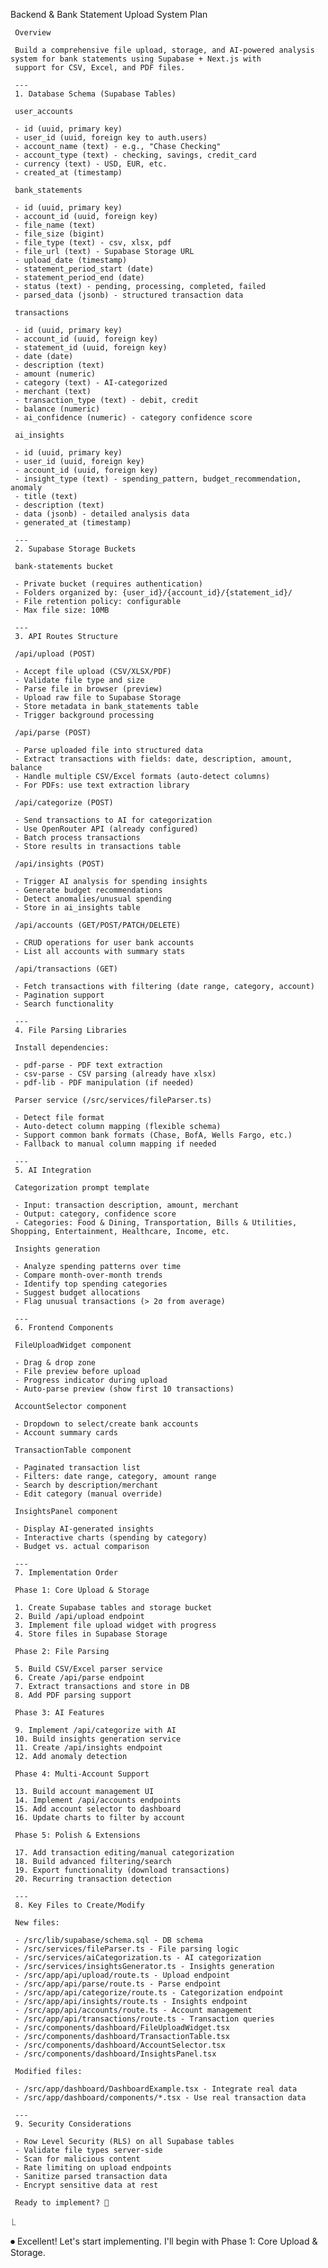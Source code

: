  Backend & Bank Statement Upload System Plan

     Overview

     Build a comprehensive file upload, storage, and AI-powered analysis system for bank statements using Supabase + Next.js with 
     support for CSV, Excel, and PDF files.

     ---
     1. Database Schema (Supabase Tables)

     user_accounts

     - id (uuid, primary key)
     - user_id (uuid, foreign key to auth.users)
     - account_name (text) - e.g., "Chase Checking"
     - account_type (text) - checking, savings, credit_card
     - currency (text) - USD, EUR, etc.
     - created_at (timestamp)

     bank_statements

     - id (uuid, primary key)
     - account_id (uuid, foreign key)
     - file_name (text)
     - file_size (bigint)
     - file_type (text) - csv, xlsx, pdf
     - file_url (text) - Supabase Storage URL
     - upload_date (timestamp)
     - statement_period_start (date)
     - statement_period_end (date)
     - status (text) - pending, processing, completed, failed
     - parsed_data (jsonb) - structured transaction data

     transactions

     - id (uuid, primary key)
     - account_id (uuid, foreign key)
     - statement_id (uuid, foreign key)
     - date (date)
     - description (text)
     - amount (numeric)
     - category (text) - AI-categorized
     - merchant (text)
     - transaction_type (text) - debit, credit
     - balance (numeric)
     - ai_confidence (numeric) - category confidence score

     ai_insights

     - id (uuid, primary key)
     - user_id (uuid, foreign key)
     - account_id (uuid, foreign key)
     - insight_type (text) - spending_pattern, budget_recommendation, anomaly
     - title (text)
     - description (text)
     - data (jsonb) - detailed analysis data
     - generated_at (timestamp)

     ---
     2. Supabase Storage Buckets

     bank-statements bucket

     - Private bucket (requires authentication)
     - Folders organized by: {user_id}/{account_id}/{statement_id}/
     - File retention policy: configurable
     - Max file size: 10MB

     ---
     3. API Routes Structure

     /api/upload (POST)

     - Accept file upload (CSV/XLSX/PDF)
     - Validate file type and size
     - Parse file in browser (preview)
     - Upload raw file to Supabase Storage
     - Store metadata in bank_statements table
     - Trigger background processing

     /api/parse (POST)

     - Parse uploaded file into structured data
     - Extract transactions with fields: date, description, amount, balance
     - Handle multiple CSV/Excel formats (auto-detect columns)
     - For PDFs: use text extraction library

     /api/categorize (POST)

     - Send transactions to AI for categorization
     - Use OpenRouter API (already configured)
     - Batch process transactions
     - Store results in transactions table

     /api/insights (POST)

     - Trigger AI analysis for spending insights
     - Generate budget recommendations
     - Detect anomalies/unusual spending
     - Store in ai_insights table

     /api/accounts (GET/POST/PATCH/DELETE)

     - CRUD operations for user bank accounts
     - List all accounts with summary stats

     /api/transactions (GET)

     - Fetch transactions with filtering (date range, category, account)
     - Pagination support
     - Search functionality

     ---
     4. File Parsing Libraries

     Install dependencies:

     - pdf-parse - PDF text extraction
     - csv-parse - CSV parsing (already have xlsx)
     - pdf-lib - PDF manipulation (if needed)

     Parser service (/src/services/fileParser.ts)

     - Detect file format
     - Auto-detect column mapping (flexible schema)
     - Support common bank formats (Chase, BofA, Wells Fargo, etc.)
     - Fallback to manual column mapping if needed

     ---
     5. AI Integration

     Categorization prompt template

     - Input: transaction description, amount, merchant
     - Output: category, confidence score
     - Categories: Food & Dining, Transportation, Bills & Utilities, Shopping, Entertainment, Healthcare, Income, etc.

     Insights generation

     - Analyze spending patterns over time
     - Compare month-over-month trends
     - Identify top spending categories
     - Suggest budget allocations
     - Flag unusual transactions (> 2σ from average)

     ---
     6. Frontend Components

     FileUploadWidget component

     - Drag & drop zone
     - File preview before upload
     - Progress indicator during upload
     - Auto-parse preview (show first 10 transactions)

     AccountSelector component

     - Dropdown to select/create bank accounts
     - Account summary cards

     TransactionTable component

     - Paginated transaction list
     - Filters: date range, category, amount range
     - Search by description/merchant
     - Edit category (manual override)

     InsightsPanel component

     - Display AI-generated insights
     - Interactive charts (spending by category)
     - Budget vs. actual comparison

     ---
     7. Implementation Order

     Phase 1: Core Upload & Storage

     1. Create Supabase tables and storage bucket
     2. Build /api/upload endpoint
     3. Implement file upload widget with progress
     4. Store files in Supabase Storage

     Phase 2: File Parsing

     5. Build CSV/Excel parser service
     6. Create /api/parse endpoint
     7. Extract transactions and store in DB
     8. Add PDF parsing support

     Phase 3: AI Features

     9. Implement /api/categorize with AI
     10. Build insights generation service
     11. Create /api/insights endpoint
     12. Add anomaly detection

     Phase 4: Multi-Account Support

     13. Build account management UI
     14. Implement /api/accounts endpoints
     15. Add account selector to dashboard
     16. Update charts to filter by account

     Phase 5: Polish & Extensions

     17. Add transaction editing/manual categorization
     18. Build advanced filtering/search
     19. Export functionality (download transactions)
     20. Recurring transaction detection

     ---
     8. Key Files to Create/Modify

     New files:

     - /src/lib/supabase/schema.sql - DB schema
     - /src/services/fileParser.ts - File parsing logic
     - /src/services/aiCategorization.ts - AI categorization
     - /src/services/insightsGenerator.ts - Insights generation
     - /src/app/api/upload/route.ts - Upload endpoint
     - /src/app/api/parse/route.ts - Parse endpoint
     - /src/app/api/categorize/route.ts - Categorization endpoint
     - /src/app/api/insights/route.ts - Insights endpoint
     - /src/app/api/accounts/route.ts - Account management
     - /src/app/api/transactions/route.ts - Transaction queries
     - /src/components/dashboard/FileUploadWidget.tsx
     - /src/components/dashboard/TransactionTable.tsx
     - /src/components/dashboard/AccountSelector.tsx
     - /src/components/dashboard/InsightsPanel.tsx

     Modified files:

     - /src/app/dashboard/DashboardExample.tsx - Integrate real data
     - /src/app/dashboard/components/*.tsx - Use real transaction data

     ---
     9. Security Considerations

     - Row Level Security (RLS) on all Supabase tables
     - Validate file types server-side
     - Scan for malicious content
     - Rate limiting on upload endpoints
     - Sanitize parsed transaction data
     - Encrypt sensitive data at rest

     Ready to implement? 🚀
  ⎿

⏺ Excellent! Let's start implementing. I'll begin with Phase 1: Core Upload & Storage.